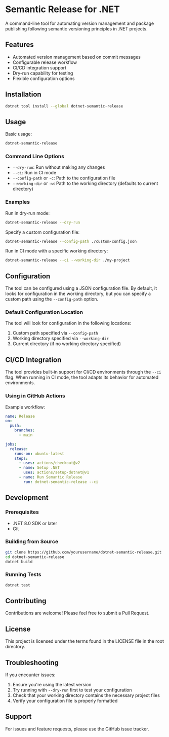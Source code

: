 # Semantic Release for .NET
A command-line tool for automating version management and package publishing following semantic versioning principles in .NET projects.
## Features
- Automated version management based on commit messages
- Configurable release workflow
- CI/CD integration support
- Dry-run capability for testing
- Flexible configuration options

## Installation
``` bash
dotnet tool install --global dotnet-semantic-release
```
## Usage
Basic usage:
``` bash
dotnet-semantic-release
```
### Command Line Options
- `--dry-run`: Run without making any changes
- `--ci`: Run in CI mode
- `--config-path` or `-c`: Path to the configuration file
- `--working-dir` or `-w`: Path to the working directory (defaults to current directory)

### Examples
Run in dry-run mode:
``` bash
dotnet-semantic-release --dry-run
```
Specify a custom configuration file:
``` bash
dotnet-semantic-release --config-path ./custom-config.json
```
Run in CI mode with a specific working directory:
``` bash
dotnet-semantic-release --ci --working-dir ./my-project
```
## Configuration
The tool can be configured using a JSON configuration file. By default, it looks for configuration in the working directory, but you can specify a custom path using the `--config-path` option.
### Default Configuration Location
The tool will look for configuration in the following locations:
1. Custom path specified via `--config-path`
2. Working directory specified via `--working-dir`
3. Current directory (if no working directory specified)

## CI/CD Integration
The tool provides built-in support for CI/CD environments through the `--ci` flag. When running in CI mode, the tool adapts its behavior for automated environments.
### Using in GitHub Actions
Example workflow:
``` yaml
name: Release
on:
  push:
    branches:
      - main

jobs:
  release:
    runs-on: ubuntu-latest
    steps:
      - uses: actions/checkout@v2
      - name: Setup .NET
        uses: actions/setup-dotnet@v1
      - name: Run Semantic Release
        run: dotnet-semantic-release --ci
```
## Development
### Prerequisites
- .NET 8.0 SDK or later
- Git

### Building from Source
``` bash
git clone https://github.com/yourusername/dotnet-semantic-release.git
cd dotnet-semantic-release
dotnet build
```
### Running Tests
``` bash
dotnet test
```
## Contributing
Contributions are welcome! Please feel free to submit a Pull Request.
## License
This project is licensed under the terms found in the LICENSE file in the root directory.
## Troubleshooting
If you encounter issues:
1. Ensure you're using the latest version
2. Try running with `--dry-run` first to test your configuration
3. Check that your working directory contains the necessary project files
4. Verify your configuration file is properly formatted

## Support
For issues and feature requests, please use the GitHub issue tracker.
